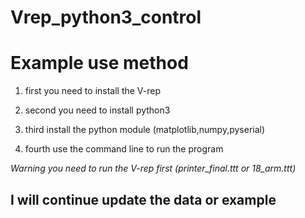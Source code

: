 # Vrep_python3_control

Example use method
===

1. first you need to install the V-rep

1. second you need to install python3

1. third install the python module (matplotlib,numpy,pyserial)

1. fourth use the command line to run the program

*Warning  you need to run the V-rep first (printer_final.ttt or 18_arm.ttt)*

I will continue update the data or example
---